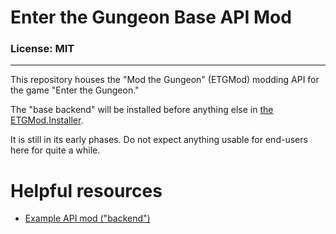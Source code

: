 # Enter the Gungeon Base API Mod
### License: MIT

----

This repository houses the "Mod the Gungeon" (ETGMod) modding API for the game "Enter the Gungeon."

The "base backend" will be installed before anything else in [the ETGMod.Installer](https://github.com/ModTheGungeon/ETGMod.Installer).

It is still in its early phases. Do not expect anything usable for end-users here for quite a while.

# Helpful resources

* [Example API mod ("backend")](https://github.com/ModTheGungeon/ETGMod.ExampleAPI)

